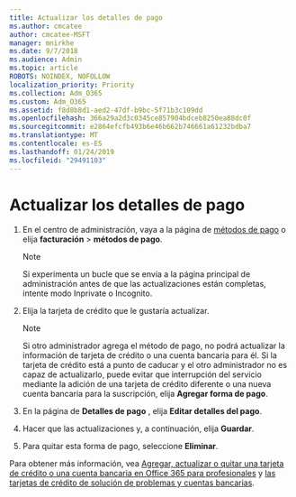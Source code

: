 ```yaml
---
title: Actualizar los detalles de pago
ms.author: cmcatee
author: cmcatee-MSFT
manager: mnirkhe
ms.date: 9/7/2018
ms.audience: Admin
ms.topic: article
ROBOTS: NOINDEX, NOFOLLOW
localization_priority: Priority
ms.collection: Adm_O365
ms.custom: Adm_O365
ms.assetid: f8d8b8d1-aed2-47df-b9bc-5f71b3c109dd
ms.openlocfilehash: 366a29a2d3c0345ce857904bdceb8250ea88dc0f
ms.sourcegitcommit: e2864efcfb493b6e46b662b746661a61232bdba7
ms.translationtype: MT
ms.contentlocale: es-ES
ms.lasthandoff: 01/24/2019
ms.locfileid: "29491103"
---
```

# <a name="update-payment-details"></a>Actualizar los detalles de pago

1. En el centro de administración, vaya a la página de [métodos de pago](https://go.microsoft.com/fwlink/p/?linkid=2018806) o elija **facturación** \> **métodos de pago**.
    
    > [!NOTE]
    > Si experimenta un bucle que se envía a la página principal de administración antes de que las actualizaciones están completas, intente modo Inprivate o Incognito. 
  
2. Elija la tarjeta de crédito que le gustaría actualizar.
    
    > [!NOTE]
    > Si otro administrador agrega el método de pago, no podrá actualizar la información de tarjeta de crédito o una cuenta bancaria para él. Si la tarjeta de crédito está a punto de caducar y el otro administrador no es capaz de actualizarlo, puede evitar que interrupción del servicio mediante la adición de una tarjeta de crédito diferente o una nueva cuenta bancaria para la suscripción, elija **Agregar forma de pago**. 
  
3. En la página de **Detalles de pago** , elija **Editar detalles del pago**.
    
4. Hacer que las actualizaciones y, a continuación, elija **Guardar**.
    
5. Para quitar esta forma de pago, seleccione **Eliminar**.
    
Para obtener más información, vea [Agregar, actualizar o quitar una tarjeta de crédito o una cuenta bancaria en Office 365 para profesionales](https://support.office.com/article/30ba9c83-50d8-4020-90ed-830a5b8c8724) y [las tarjetas de crédito de solución de problemas y cuentas bancarias](https://support.office.com/article/30ba9c83-50d8-4020-90ed-830a5b8c8724).
  

